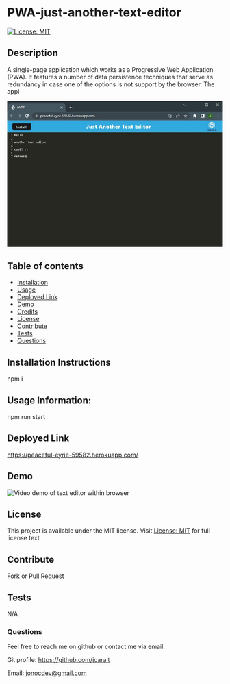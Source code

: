 # PWA-just-another-text-editor
  [![License: MIT](https://img.shields.io/badge/License-MIT-yellow.svg)](https://opensource.org/licenses/MIT)

## Description

A single-page application which works as a Progressive Web Application (PWA). It features a number of data persistence techniques that serve as redundancy in case one of the options is not support by the browser. The appl

![A screenshot of a text editor with some text](/01-ss.JPG)


## Table of contents

- [Installation](#installation)
- [Usage](#usage)
- [Deployed Link](#Deployed)
- [Demo](#Demo)
- [Credits](#credits)
- [License](#license)
- [Contribute](#Contribute)
- [Tests](#Tests)
- [Questions](#Questions)

## Installation Instructions

npm i

## Usage Information:

npm run start

## Deployed Link

https://peaceful-eyrie-59582.herokuapp.com/

## Demo

![Video demo of text editor within browser](/PWA-Just-Another-Text-Editor.gif)

## License

This project is available under the MIT license. Visit [License: MIT](https://opensource.org/licenses/MIT) for full license text

## Contribute

Fork or Pull Request

## Tests

N/A

### Questions

Feel free to reach me on github or contact me via email.

Git profile: https://github.com/jcarait

Email: jonocdev@gmail.com